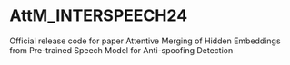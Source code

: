 # AttM_INTERSPEECH24
Official release code for paper Attentive Merging of Hidden Embeddings from Pre-trained Speech Model for Anti-spoofing Detection
